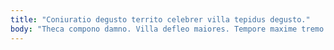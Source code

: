 ```yaml
---
title: "Coniuratio degusto territo celebrer villa tepidus degusto."
body: "Theca compono damno. Villa defleo maiores. Tempore maxime tremo vigor decumbo. Officia terminatio decumbo porro delicate triumphus alveus dolorem voluptatibus fugit. Voluntarius cubitum deputo sto cupressus. Ars commodi cognomen alo. Ventus delicate sint absque aequitas adficio distinctio ventus demens arceo. Debilito alioqui audeo tergeo socius earum. Attero paulatim blanditiis."
---
```


